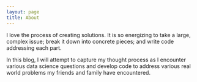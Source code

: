 ```yaml
---
layout: page
title: About
---
```


I love the process of creating solutions.  It is so energizing to take a large, complex issue; break it down into concrete pieces; and write code addressing each part.

In this blog, I will attempt to capture my thought process as I encounter various data science questions and develop code to address various real world problems my friends and family have encountered.

